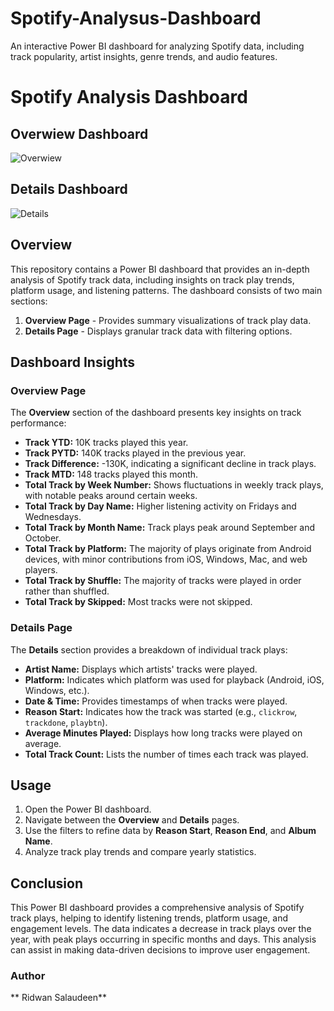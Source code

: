 # Spotify-Analysus-Dashboard
An interactive Power BI dashboard for analyzing Spotify data, including track popularity, artist insights, genre trends, and audio features.

# Spotify Analysis Dashboard

## Overwiew Dashboard
![Overwiew](https://github.com/user-attachments/assets/efdd317f-c178-4b90-963e-b87ed4918143)

## Details Dashboard
![Details](https://github.com/user-attachments/assets/57ee8536-2a6a-4503-9cba-0f29991cc66b)

## Overview 
This repository contains a Power BI dashboard that provides an in-depth analysis of Spotify track data, including insights on track play trends, platform usage, and listening patterns. The dashboard consists of two main sections:

1. **Overview Page** - Provides summary visualizations of track play data.
2. **Details Page** - Displays granular track data with filtering options.

## Dashboard Insights
### Overview Page
The **Overview** section of the dashboard presents key insights on track performance:
- **Track YTD:** 10K tracks played this year.
- **Track PYTD:** 140K tracks played in the previous year.
- **Track Difference:** -130K, indicating a significant decline in track plays.
- **Track MTD:** 148 tracks played this month.
- **Total Track by Week Number:** Shows fluctuations in weekly track plays, with notable peaks around certain weeks.
- **Total Track by Day Name:** Higher listening activity on Fridays and Wednesdays.
- **Total Track by Month Name:** Track plays peak around September and October.
- **Total Track by Platform:** The majority of plays originate from Android devices, with minor contributions from iOS, Windows, Mac, and web players.
- **Total Track by Shuffle:** The majority of tracks were played in order rather than shuffled.
- **Total Track by Skipped:** Most tracks were not skipped.

### Details Page
The **Details** section provides a breakdown of individual track plays:
- **Artist Name:** Displays which artists' tracks were played.
- **Platform:** Indicates which platform was used for playback (Android, iOS, Windows, etc.).
- **Date & Time:** Provides timestamps of when tracks were played.
- **Reason Start:** Indicates how the track was started (e.g., `clickrow`, `trackdone`, `playbtn`).
- **Average Minutes Played:** Displays how long tracks were played on average.
- **Total Track Count:** Lists the number of times each track was played.

## Usage
1. Open the Power BI dashboard.
2. Navigate between the **Overview** and **Details** pages.
3. Use the filters to refine data by **Reason Start**, **Reason End**, and **Album Name**.
4. Analyze track play trends and compare yearly statistics.

## Conclusion
This Power BI dashboard provides a comprehensive analysis of Spotify track plays, helping to identify listening trends, platform usage, and engagement levels. The data indicates a decrease in track plays over the year, with peak plays occurring in specific months and days. This analysis can assist in making data-driven decisions to improve user engagement.

### Author
** Ridwan Salaudeen**
